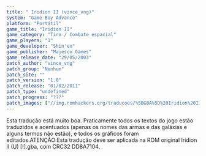 ```yaml
---
title: " Iridion II (vince_vng)"
system: "Game Boy Advance"
platform: "Portátil"
game_title: "Iridion II"
game_category: "Tiro / Combate espacial"
game_players: "1"
game_developer: "Shin'en"
game_publisher: "Majesco Games"
game_release_date: "29/05/2003"
patch_author: "vince_vng"
patch_group: "Nenhum"
patch_site: ""
patch_version: "1.0"
patch_release: "01/02/2011"
patch_type: "undefined"
patch_progress: "???"
patch_images: ["//img.romhackers.org/traducoes/%5BGBA%5D%20Iridion%20II%20-%20vince_vng%20-%201.png","//img.romhackers.org/traducoes/%5BGBA%5D%20Iridion%20II%20-%20vince_vng%20-%202.png","//img.romhackers.org/traducoes/%5BGBA%5D%20Iridion%20II%20-%20vince_vng%20-%203.png"]
---
```

Esta tradução está muito boa. Praticamente todos os textos do jogo estão traduzidos e acentuados (apenas os nomes das armas e das galáxias e alguns termos não estão), e todos os gráficos foram editados.ATENÇÃO:Esta tradução deve ser aplicada na ROM original Iridion II (U) [!].gba, com CRC32 DD8A7104.